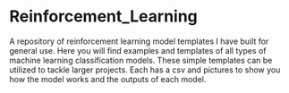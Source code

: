 # Reinforcement_Learning
A repository of reinforcement learning model templates I have built for general use. Here you will find examples and templates of all types of machine learning classification models. These simple templates can be utilized to tackle larger projects. Each has a csv and pictures to show you how the model works and the outputs of each model.
